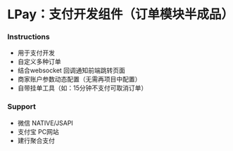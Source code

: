 # LPay：支付开发组件（订单模块半成品）

### Instructions
* 用于支付开发
* 自定义多种订单
* 结合websocket 回调通知前端跳转页面
* 商家账户参数动态配置（无需再项目中配置）
* 自带挂单工具（如：15分钟不支付可取消订单）

### Support
* 微信 NATIVE/JSAPI
* 支付宝 PC网站
* 建行聚合支付
